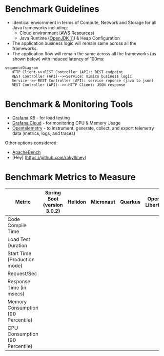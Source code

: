 # Benchmark Guidelines

- Identical enviornment in terms of Compute, Network and Storage for all Java frameworks including:
  - Cloud environment (AWS Resources)
  - Java Runtime ([OpenJDK 11](https://github.com/openjdk)) & Heap Configuration
 - The application business logic will remain same across all the frameworks.
 - The application flow will remain the same across all the frameworks (as shown below) with induced latency of 100ms:
 
 ```mermaid
 sequenceDiagram
    HTTP Client->>+REST Controller (API): REST endpoint
    REST Controller (API)-->+Service: mimics business logic
    Service-->>-REST Controller (API): service reponse (java to json)
    REST Controller (API)-->>-HTTP Client: JSON response
 ```


# Benchmark & Monitoring Tools
- [Grafana K6](https://k6.io/open-source/) - for load testing
- [Grafana Cloud](https://grafana.com/products/cloud/) - for monitoring CPU & Memory Usage
- [Opentelemetry](https://opentelemetry.io/) - to instrument, generate, collect, and export telemetry data (metrics, logs, and traces)

Other options considered:
- [ApacheBench](https://httpd.apache.org/docs/2.4/programs/ab.html)
- [Hey] (https://github.com/rakyll/hey)

# Benchmark Metrics to Measure

| Metric                              | Spring Boot (version 3.0.2) | Helidon | Micronaut | Quarkus | Open Liberty |
|-------------------------------------|-----------------------------|---------|-----------|---------|--------------|
| Code Compile Time                   |                             |         |           |         |              |
| Load Test Duration                  |                             |         |           |         |              |
| Start Time (Production mode)        |                             |         |           |         |              |
| Request/Sec                         |                             |         |           |         |              |
| Response Time (in msecs)            |                             |         |           |         |              |
| Memory Consumption  (90 Percentile) |                             |         |           |         |              |
| CPU Consumption (90 Percentile)     |                             |         |           |         |              |
